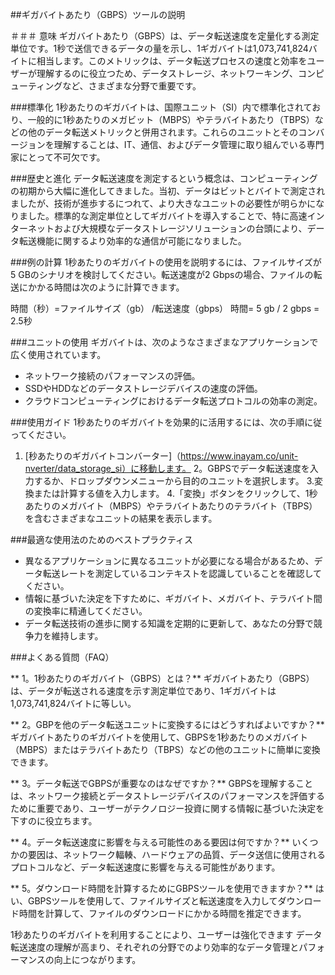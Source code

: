 ##ギガバイトあたり（GBPS）ツールの説明

＃＃＃ 意味
ギガバイトあたり（GBPS）は、データ転送速度を定量化する測定単位です。1秒で送信できるデータの量を示し、1ギガバイトは1,073,741,824バイトに相当します。このメトリックは、データ転送プロセスの速度と効率をユーザーが理解するのに役立つため、データストレージ、ネットワーキング、コンピューティングなど、さまざまな分野で重要です。

###標準化
1秒あたりのギガバイトは、国際ユニット（SI）内で標準化されており、一般的に1秒あたりのメガビット（MBPS）やテラバイトあたり（TBPS）などの他のデータ転送メトリックと併用されます。これらのユニットとそのコンバージョンを理解することは、IT、通信、およびデータ管理に取り組んでいる専門家にとって不可欠です。

###歴史と進化
データ転送速度を測定するという概念は、コンピューティングの初期から大幅に進化してきました。当初、データはビットとバイトで測定されましたが、技術が進歩するにつれて、より大きなユニットの必要性が明らかになりました。標準的な測定単位としてギガバイトを導入することで、特に高速インターネットおよび大規模なデータストレージソリューションの台頭により、データ転送機能に関するより効率的な通信が可能になりました。

###例の計算
1秒あたりのギガバイトの使用を説明するには、ファイルサイズが5 GBのシナリオを検討してください。転送速度が2 Gbpsの場合、ファイルの転送にかかる時間は次のように計算できます。

時間（秒）=ファイルサイズ（gb） /転送速度（gbps）
時間= 5 gb / 2 gbps = 2.5秒

###ユニットの使用
ギガバイトは、次のようなさまざまなアプリケーションで広く使用されています。
- ネットワーク接続のパフォーマンスの評価。
-  SSDやHDDなどのデータストレージデバイスの速度の評価。
- クラウドコンピューティングにおけるデータ転送プロトコルの効率の測定。

###使用ガイド
1秒あたりのギガバイトを効果的に活用するには、次の手順に従ってください。
1. [秒あたりのギガバイトコンバーター]（https://www.inayam.co/unit-nverter/data_storage_si）に移動します。
2。GBPSでデータ転送速度を入力するか、ドロップダウンメニューから目的のユニットを選択します。
3.変換または計算する値を入力します。
4.「変換」ボタンをクリックして、1秒あたりのメガバイト（MBPS）やテラバイトあたりのテラバイト（TBPS）を含むさまざまなユニットの結果を表示します。

###最適な使用法のためのベストプラクティス
- 異なるアプリケーションに異なるユニットが必要になる場合があるため、データ転送レートを測定しているコンテキストを認識していることを確認してください。
- 情報に基づいた決定を下すために、ギガバイト、メガバイト、テラバイト間の変換率に精通してください。
- データ転送技術の進歩に関する知識を定期的に更新して、あなたの分野で競争力を維持します。

###よくある質問（FAQ）

** 1。1秒あたりのギガバイト（GBPS）とは？**
ギガバイトあたり（GBPS）は、データが転送される速度を示す測定単位であり、1ギガバイトは1,073,741,824バイトに等しい。

** 2。GBPを他のデータ転送ユニットに変換するにはどうすればよいですか？**
ギガバイトあたりのギガバイトを使用して、GBPSを1秒あたりのメガバイト（MBPS）またはテラバイトあたり（TBPS）などの他のユニットに簡単に変換できます。

** 3。データ転送でGBPSが重要なのはなぜですか？**
GBPSを理解することは、ネットワーク接続とデータストレージデバイスのパフォーマンスを評価するために重要であり、ユーザーがテクノロジー投資に関する情報に基づいた決定を下すのに役立ちます。

** 4。データ転送速度に影響を与える可能性のある要因は何ですか？**
いくつかの要因は、ネットワーク輻輳、ハードウェアの品質、データ送信に使用されるプロトコルなど、データ転送速度に影響を与える可能性があります。

** 5。ダウンロード時間を計算するためにGBPSツールを使用できますか？**
はい、GBPSツールを使用して、ファイルサイズと転送速度を入力してダウンロード時間を計算して、ファイルのダウンロードにかかる時間を推定できます。

1秒あたりのギガバイトを利用することにより、ユーザーは強化できます データ転送速度の理解が高まり、それぞれの分野でのより効率的なデータ管理とパフォーマンスの向上につながります。